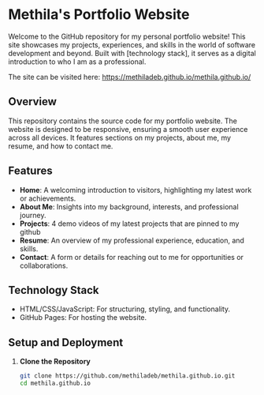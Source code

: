# Methila's Portfolio Website

Welcome to the GitHub repository for my personal portfolio website! This site showcases my projects, experiences, and skills in the world of software development and beyond. Built with [technology stack], it serves as a digital introduction to who I am as a professional.

The site can be visited here: https://methiladeb.github.io/methila.github.io/

## Overview

This repository contains the source code for my portfolio website. The website is designed to be responsive, ensuring a smooth user experience across all devices. It features sections on my projects, about me, my resume, and how to contact me.

## Features

- **Home**: A welcoming introduction to visitors, highlighting my latest work or achievements.
- **About Me**: Insights into my background, interests, and professional journey.
- **Projects**: 4 demo videos of my latest projects that are pinned to my github
- **Resume**: An overview of my professional experience, education, and skills.
- **Contact**: A form or details for reaching out to me for opportunities or collaborations.

## Technology Stack

- HTML/CSS/JavaScript: For structuring, styling, and functionality.
- GitHub Pages: For hosting the website.

## Setup and Deployment

1. **Clone the Repository**

   ```bash
   git clone https://github.com/methiladeb/methila.github.io.git
   cd methila.github.io

